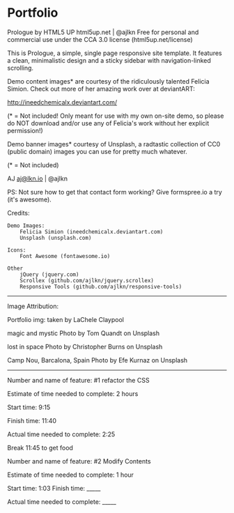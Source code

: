 # Portfolio

Prologue by HTML5 UP
html5up.net | @ajlkn
Free for personal and commercial use under the CCA 3.0 license (html5up.net/license)


This is Prologue, a simple, single page responsive site template. It features a
clean, minimalistic design and a sticky sidebar with navigation-linked scrolling.

Demo content images* are courtesy of the ridiculously talented Felicia Simion. Check out
more of her amazing work over at deviantART:

http://ineedchemicalx.deviantart.com/

(* = Not included! Only meant for use with my own on-site demo, so please do NOT download
and/or use any of Felicia's work without her explicit permission!)

Demo banner images* courtesy of Unsplash, a radtastic collection of CC0 (public domain)
images you can use for pretty much whatever.

(* = Not included)

AJ
aj@lkn.io | @ajlkn

PS: Not sure how to get that contact form working? Give formspree.io a try (it's awesome).


Credits:

	Demo Images:
		Felicia Simion (ineedchemicalx.deviantart.com)
		Unsplash (unsplash.com)

	Icons:
		Font Awesome (fontawesome.io)

	Other
		jQuery (jquery.com)
		Scrollex (github.com/ajlkn/jquery.scrollex)
		Responsive Tools (github.com/ajlkn/responsive-tools)

---

Image Attribution: 

Portfolio img: taken by LaChele Claypool 

magic and mystic Photo by Tom Quandt on Unsplash

lost in space Photo by Christopher Burns on Unsplash

Camp Nou, Barcalona, Spain Photo by Efe Kurnaz on Unsplash

---

Number and name of feature: #1 refactor the CSS

Estimate of time needed to complete: 2 hours

Start time: 9:15

Finish time: 11:40

Actual time needed to complete: 2:25

Break 11:45 to get food

Number and name of feature: #2 Modify Contents

Estimate of time needed to complete: 1 hour

Start time: 1:03
Finish time: _____

Actual time needed to complete: _____